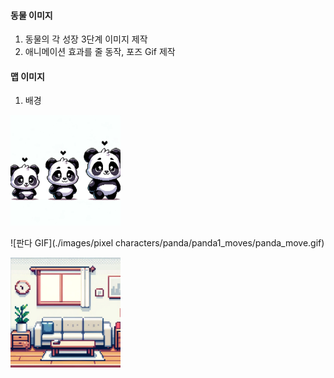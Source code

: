 #### 동물 이미지

1. 동물의 각 성장 3단계 이미지 제작
2. 애니메이션 효과를 줄 동작, 포즈 Gif 제작

#### 맵 이미지

1. 배경

<img src="./images/pixel characters/panda/pandas.png" width="35%">

![판다 GIF](./images/pixel characters/panda/panda1_moves/panda_move.gif)

<img src="images/backgrounds/home/livigbackground.png" width="35%">
